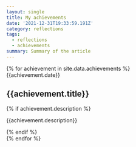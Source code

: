 ```yaml
---
layout: single
title: My achievements
date: '2021-12-31T19:33:59.191Z'
category: reflections
tags:
  - reflections
  - achievements
summary: Summary of the article
---
```

<link rel="stylesheet" href="/assets/css/timeline.css">
<div class="timeline">
{% for achievement in site.data.achievements %}
  <div class="container {% cycle 'left', 'right' %}">
    <div class="date">{{achievement.date}}</div>
    <!-- <i class="icon fa fa-home"></i>  TODO -->
    <div class="content">
      <h2>{{achievement.title}}</h2>
      {% if achievement.description %}
        <p>
          {{achievement.description}}
        </p>
      {% endif %}
    </div>
  </div>
{% endfor %}
</div>